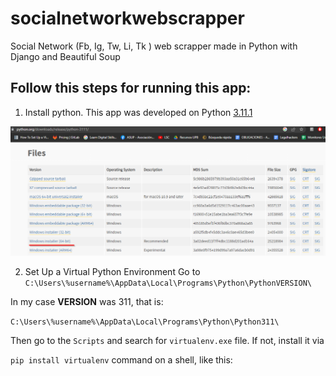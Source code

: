 # socialnetworkwebscrapper

Social Network (Fb, Ig, Tw, Li, Tk ) web scrapper made in Python with Django and Beautiful Soup

## Follow this steps for running this app:

1. Install python. This app was developed on Python [3.11.1]

![1.Python_exe](https://github.com/cardonacoder/socialnetworkwebscrapper/blob/master/README_images/1.Python_exe.png?raw=true)

2. Set Up a Virtual Python Environment
Go to ```C:\Users\%username%\AppData\Local\Programs\Python\PythonVERSION\```

In my case **VERSION** was 311, that is:

```C:\Users\%username%\AppData\Local\Programs\Python\Python311\```

Then go to the ```Scripts``` and search for ```virtualenv.exe``` file. If not, install it via

```pip install virtualenv``` command on a shell, like this:

[3.11.1]:(https://www.python.org/downloads/release/python-3111/)
